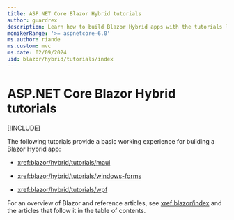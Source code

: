 ```yaml
---
title: ASP.NET Core Blazor Hybrid tutorials
author: guardrex
description: Learn how to build Blazor Hybrid apps with the tutorials listed in this article.
monikerRange: '>= aspnetcore-6.0'
ms.author: riande
ms.custom: mvc
ms.date: 02/09/2024
uid: blazor/hybrid/tutorials/index
---
```

# ASP.NET Core Blazor Hybrid tutorials

[!INCLUDE[](~/includes/not-latest-version.md)]

The following tutorials provide a basic working experience for building a Blazor Hybrid app:

* <xref:blazor/hybrid/tutorials/maui>

* <xref:blazor/hybrid/tutorials/windows-forms>

* <xref:blazor/hybrid/tutorials/wpf>

For an overview of Blazor and reference articles, see <xref:blazor/index> and the articles that follow it in the table of contents.
